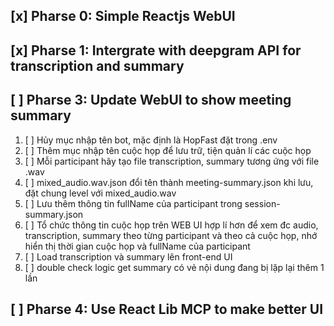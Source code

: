 ## [x] Pharse 0: Simple Reactjs WebUI
## [x] Pharse 1: Intergrate with deepgram API for transcription and summary

## [ ] Pharse 3: Update WebUI to show meeting summary

1. [ ] Hủy mục nhập tên bot, mặc định là HopFast đặt trong .env
2. [ ] Thêm mục nhập tên cuộc họp để lưu trữ, tiện quản lí các cuộc họp
3. [ ] Mỗi participant hãy tạo file transcription, summary tương ứng với file .wav
4. [ ] mixed_audio.wav.json đổi tên thành meeting-summary.json khi lưu, đặt chung level với mixed_audio.wav
5. [ ] Lưu thêm thông tin fullName của participant trong session-summary.json
6. [ ] Tổ chức thông tin cuộc họp trên WEB UI hợp lí hơn để xem đc audio, transcription, summary theo từng participant và theo cả cuộc họp, nhớ hiển thị thời gian cuộc họp và fullName của participant
7. [ ] Load transcription và summary lên front-end UI
8. [ ] double check logic get summary có vẻ nội dung đang bị lặp lại thêm 1 lần

## [ ] Pharse 4: Use React Lib MCP to make better UI